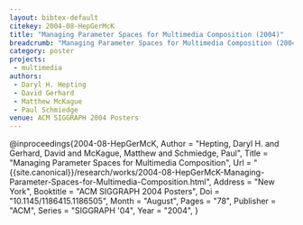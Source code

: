 ```yaml
---
layout: bibtex-default
citekey: 2004-08-HepGerMcK
title: "Managing Parameter Spaces for Multimedia Composition (2004)"
breadcrumb: "Managing Parameter Spaces for Multimedia Composition (2004)"
category: poster
projects:
 - multimedia
authors:
 - Daryl H. Hepting
 - David Gerhard
 - Matthew McKague
 - Paul Schmiedge
venue: ACM SIGGRAPH 2004 Posters
---
```

@inproceedings{2004-08-HepGerMcK,
	Author =  "Hepting, Daryl H. and Gerhard, David and McKague, Matthew and Schmiedge, Paul",
	Title =  "Managing Parameter Spaces for Multimedia Composition",
	Url = \"{{site.canonical}}/research/works/2004-08-HepGerMcK-Managing-Parameter-Spaces-for-Multimedia-Composition.html\",
	Address =  "New York",
	Booktitle =  "ACM SIGGRAPH 2004 Posters",
	Doi =  "10.1145/1186415.1186505",
	Month =  "August",
	Pages =  "78",
	Publisher =  "ACM",
	Series =  "SIGGRAPH '04",
	Year =  "2004",
}
